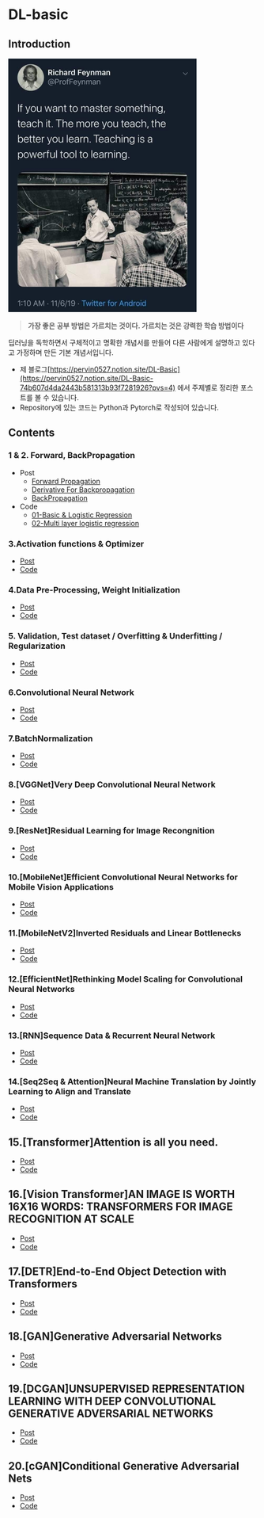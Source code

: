 # DL-basic

## Introduction

<img src="./imgs/moto.jpeg" width="" height="512">

> **가장 좋은 공부 방법은 가르치는 것이다. 가르치는 것은 강력한 학습 방법이다**

딥러닝을 독학하면서 구체적이고 명확한 개념서를 만들어 다른 사람에게 설명하고 있다고 가정하며 만든 기본 개념서입니다.

- 제 블로그[https://pervin0527.notion.site/DL-Basic](https://pervin0527.notion.site/DL-Basic-74b607d4da2443b581313b93f7281926?pvs=4) 에서 주제별로 정리한 포스트를 볼 수 있습니다.
- Repository에 있는 코드는 Python과 Pytorch로 작성되어 있습니다.

## Contents

### 1 & 2. Forward, BackPropagation

- Post
  - [Forward Propagation](https://www.notion.so/pervin0527/Forward-Propagation-baf858f884a4414fb7b410a6fbc20797?pvs=4)
  - [Derivative For Backpropagation](https://www.notion.so/pervin0527/Derivative-for-backpropagation-84ea9dfc83f940548556cb89bbc83512?pvs=4)
  - [BackPropagation](https://www.notion.so/pervin0527/BackPropagation-127aa0aa3f5346e585a456b3533a9a5c?pvs=4)
- Code
  - [01-Basic & Logistic Regression](./01-Basic%20&%20Logistic%20Regression.ipynb)
  - [02-Multi layer logistic regression](./02-Multi%20layer%20logistic%20regression.ipynb)

### 3.Activation functions & Optimizer

- [Post](https://www.notion.so/pervin0527/Activation-func-Optimizer-15f287f718874981b008d064f79888b4?pvs=4)
- [Code](./03-Activation%20functions%20&%20Optimizers.ipynb)

### 4.Data Pre-Processing, Weight Initialization

- [Post](https://www.notion.so/pervin0527/Data-Preprocessing-Weight-Initialization-21aba2d2e3544d1f8bb6b5dc47fe299d?pvs=4)
- [Code](./04-Data%20Preprocessing%20&%20Weight%20Initialization.ipynb)

### 5. Validation, Test dataset / Overfitting & Underfitting / Regularization

- [Post](https://www.notion.so/pervin0527/Valid-Test-set-Overfitting-Underfitting-Regularization-05d8dc0de7f342c090c7d3ac8db3976e?pvs=4)
- [Code](./05-Test%20set,%20Overfitting%20&%20Underfitting,%20Regularization.ipynb)

### 6.Convolutional Neural Network

- [Post](https://www.notion.so/pervin0527/Convolutional-Neural-Network-67e0c27e835947b28ab94d76f46f813a?pvs=4)
- [Code](./06-Convolutional%20Neural%20Networks.ipynb)

### 7.BatchNormalization

- [Post](https://www.notion.so/pervin0527/Batch-Normalization-155285bf5a7545e490dcf45b3c40a5ac?pvs=4)
- [Code](./07-BatchNormalization.ipynb)

### 8.[VGGNet]Very Deep Convolutional Neural Network

- [Post](https://www.notion.so/pervin0527/VGGNet-Very-Deep-Convolutional-networks-for-Large-Scale-image-recognition-8e88e520424248b4bc6cba2aad72246b)
- [Code](./08-[VGG]Very%20Deep%20Convolutional%20Neural%20Network.ipynb)

### 9.[ResNet]Residual Learning for Image Recongnition

- [Post](https://pervin0527.notion.site/ResNet-Deep-Residual-Learning-for-Image-Recognition-fc83704e70254d3499acb285efbe582b?pvs=4)
- [Code](./09-Deep%20Residual%20Learning%20for%20Image%20Recognition.ipynb)

### 10.[MobileNet]Efficient Convolutional Neural Networks for Mobile Vision Applications

- [Post](https://pervin0527.notion.site/MobileNet-Efficient-Convolutional-Neural-Networks-for-Mobile-Vision-Applications-e119194461844079ad5b08732d1d2fe7?pvs=4)
- [Code](./10-Efficient%20Convolutional%20Neural%20Networks%20for%20Mobile%20Vision%20Applications.ipynb)

### 11.[MobileNetV2]Inverted Residuals and Linear Bottlenecks

- [Post](https://pervin0527.notion.site/MobileNetV2-Inverted-Residuals-and-Linear-Bottlenecks-40da4063ea724dafb12d3554c55d9f2f?pvs=4)
- [Code](./11-Inverted%20Residuals%20and%20Linear%20Bottlenecks.ipynb)

### 12.[EfficientNet]Rethinking Model Scaling for Convolutional Neural Networks

- [Post](https://pervin0527.notion.site/EfficientNet-Rethinking-Model-Scaling-for-Convolutional-Neural-Networks-1fc2e897eb9d43478e78c6a8e8582323?pvs=4)
- [Code](./12-[EfficientNet]Rethinking%20Model%20Scaling%20for%20Convolutional%20Neural%20Networks.ipynb)

### 13.[RNN]Sequence Data & Recurrent Neural Network

- [Post](https://www.notion.so/pervin0527/Recurrent-Neural-Network-c49bc8cede584d6a8427ac6d8fca81ba?pvs=4)
- [Code](./13-Seqeunce%20Data.ipynb)

### 14.[Seq2Seq & Attention]Neural Machine Translation by Jointly Learning to Align and Translate

- [Post](https://pervin0527.notion.site/Seq2Seq-Attention-Mechanism-c7977b5135bc4c81bf3299a8857af9a1?pvs=4)
- [Code](./14-Seq2Seq,%20Attention.ipynb)

## 15.[Transformer]Attention is all you need.

- [Post](https://pervin0527.notion.site/Transformer-Attention-is-all-you-need-7cc4a9eb95714166acb1ce9ac1fd8c4e?pvs=4)
- [Code](./15-Attention%20is%20all%20you%20need.ipynb)

## 16.[Vision Transformer]AN IMAGE IS WORTH 16X16 WORDS: TRANSFORMERS FOR IMAGE RECOGNITION AT SCALE

- [Post](https://pervin0527.notion.site/ViT-AN-IMAGE-IS-WORTH-16X16-WORDS-TRANSFORMERS-FOR-IMAGE-RECOGNITION-AT-SCALE-d7890b5b08774289bb73740c1041f59c?pvs=4)
- [Code](./16-[ViT]AN%20IMAGE%20IS%20WORTH%2016X16%20WORDS:%20TRANSFORMERS%20FOR%20IMAGE%20RECOGNITION%20AT%20SCALE.ipynb)

## 17.[DETR]End-to-End Object Detection with Transformers

- [Post](https://pervin0527.notion.site/DETR-End-to-End-Object-Detection-with-Transformers-b50a8f0060a24fcfb180268147f5dee9?pvs=4)
- [Code](./17-[DETR]End-to-End%20Object%20Detection%20with%20Transformers.ipynb)

## 18.[GAN]Generative Adversarial Networks

- [Post](https://pervin0527.notion.site/Generative-Adversarial-Networks-044ca72cbdcd4400a7e744c96ccf7fe2?pvs=4)
- [Code](./18-Generative%20Adversarial%20Networks.ipynb)

## 19.[DCGAN]UNSUPERVISED REPRESENTATION LEARNING WITH DEEP CONVOLUTIONAL GENERATIVE ADVERSARIAL NETWORKS

- [Post](https://pervin0527.notion.site/DCGAN-UNSUPERVISED-REPRESENTATION-LEARNING-WITH-DEEP-CONVOLUTIONAL-GENERATIVE-ADVERSARIAL-NETWORKS-a208b2e8c9604d918b241f0d3d8cca8e?pvs=4)
- [Code](./19-[DCGAN]%20UNSUPERVISED%20REPRESENTATION%20LEARNING%20WITH%20DEEP%20CONVOLUTIONAL%20GENERATIVE%20ADVERSARIAL%20NETWORKS.ipynb)

## 20.[cGAN]Conditional Generative Adversarial Nets

- [Post](https://pervin0527.notion.site/cGAN-Conditional-Generative-Adversarial-Nets-9f8101207fb24d65bcd17156b5c63a5c?pvs=4)
- [Code](./20-[CGAN]Conditional%20Generative%20Adversarial%20Nets.ipynb)
